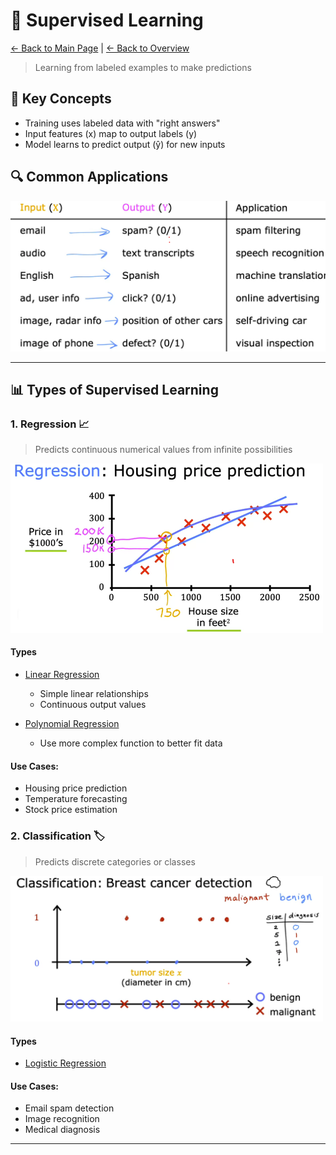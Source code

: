 # 🎯 Supervised Learning

[← Back to Main Page](../README.md) | [← Back to Overview](../machine_learning.md)

> Learning from labeled examples to make predictions

## 📝 Key Concepts

- Training uses labeled data with "right answers"
- Input features (x) map to output labels (y)
- Model learns to predict output (ŷ) for new inputs

## 🔍 Common Applications

<img src="images/sl_use_cases.png" alt="Supervised learning use cases" width="600"/>

---
## 📊 Types of Supervised Learning

### 1. Regression 📈
> Predicts continuous numerical values from infinite possibilities

<img src="images/reg_ex.png" alt="regression example" width="500"/>

#### Types
- [Linear Regression](regression/linear_regression/README.md)
  - Simple linear relationships
  - Continuous output values

- [Polynomial Regression](regression/polynomial_regression/README.md)
  - Use more complex function to better fit data

#### Use Cases:
- Housing price prediction
- Temperature forecasting
- Stock price estimation

### 2. Classification 🏷️
> Predicts discrete categories or classes

<img src="images/classification_ex.png" alt="classification example" width="500"/>

#### Types
- [Logistic Regression](classification/logistic_regression/README.md)

#### Use Cases:
- Email spam detection
- Image recognition
- Medical diagnosis

---
